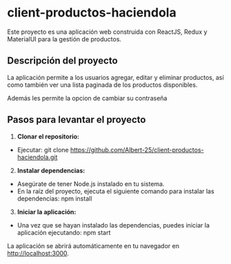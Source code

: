 # client-productos-haciendola 

Este proyecto es una aplicación web construida con ReactJS, Redux y MaterialUI para la gestión de productos.

## Descripción del proyecto

La aplicación permite a los usuarios agregar, editar y eliminar productos, así como también ver una lista paginada de los productos disponibles.

Además les permite la opcion de cambiar su contraseña

## Pasos para levantar el proyecto

1. **Clonar el repositorio:**

- Ejecutar: git clone https://github.com/Albert-25/client-productos-haciendola.git

2. **Instalar dependencias:**
- Asegúrate de tener Node.js instalado en tu sistema.
- En la raíz del proyecto, ejecuta el siguiente comando para instalar las dependencias: npm install


3. **Iniciar la aplicación:**
- Una vez que se hayan instalado las dependencias, puedes iniciar la aplicación ejecutando: npm start

La aplicación se abrirá automáticamente en tu navegador en [http://localhost:3000](http://localhost:3000).